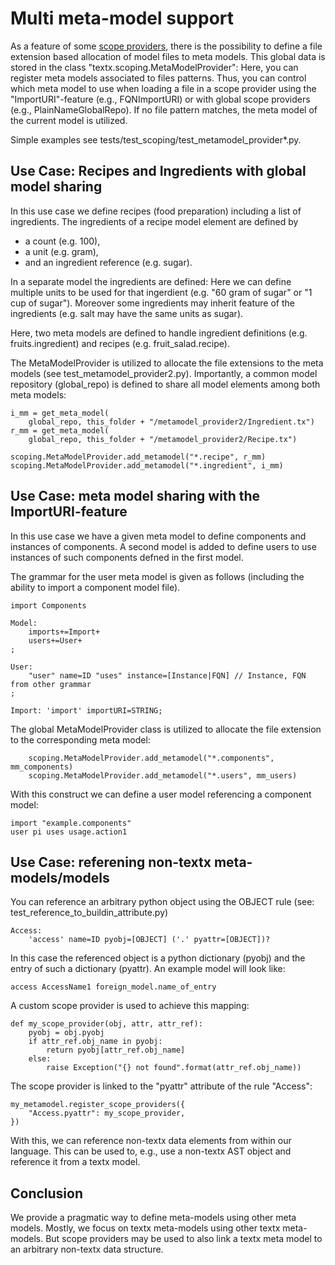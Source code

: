# Multi meta-model support

As a feature of some [scope providers](scoping.md),
there is the possibility to define a file extension based allocation of
model files to meta models. This global data is stored in the class
"textx.scoping.MetaModelProvider": Here, you can register meta models
associated to files patterns. Thus, you can control which meta model to use
when loading a file in a scope provider using the "ImportURI"-feature (e.g.,
FQNImportURI) or with global scope providers (e.g., PlainNameGlobalRepo).
If no file pattern matches, the meta model of the current model
is utilized.

Simple examples see tests/test_scoping/test_metamodel_provider*.py.

## Use Case: Recipes and Ingredients with global model sharing
In this use case we define recipes (food preparation) including a list of
ingredients. The ingredients of a recipe model element are defined by

 * a count (e.g. 100),
 * a unit (e.g. gram),
 * and an ingredient reference (e.g. sugar).

In a separate model the ingredients are defined: Here we can define multiple
units to be used for that ingerdient (e.g. "60 gram of sugar" or
"1 cup of sugar").
Moreover some ingredients may inherit feature of the ingredients (e.g.
salt may have the same units as sugar).

Here, two meta models are defined to handle ingredient definitions
(e.g. fruits.ingredient) and recipes (e.g. fruit_salad.recipe).

The MetaModelProvider is utilized to allocate the file extensions to
the meta models (see test_metamodel_provider2.py). Importantly, a common
model repository (global_repo) is defined to share all model elements
among both meta models:

    i_mm = get_meta_model(
        global_repo, this_folder + "/metamodel_provider2/Ingredient.tx")
    r_mm = get_meta_model(
        global_repo, this_folder + "/metamodel_provider2/Recipe.tx")

    scoping.MetaModelProvider.add_metamodel("*.recipe", r_mm)
    scoping.MetaModelProvider.add_metamodel("*.ingredient", i_mm)


## Use Case: meta model sharing with the ImportURI-feature
In this use case we have a given meta model to define components and instances
of components. A second model is added to define users to use instances of
such components defned in the first model.


The grammar for the user meta model is given as follows (including the
ability to import a component model file).

    import Components

    Model:
        imports+=Import+
        users+=User+
    ;

    User:
        "user" name=ID "uses" instance=[Instance|FQN] // Instance, FQN from other grammar
    ;

    Import: 'import' importURI=STRING;


The global MetaModelProvider class is utilized to allocate the file
extension to the corresponding meta model:

        scoping.MetaModelProvider.add_metamodel("*.components", mm_components)
        scoping.MetaModelProvider.add_metamodel("*.users", mm_users)

With this construct we can define a user model referencing a component
model:

    import "example.components"
    user pi uses usage.action1


## Use Case: referening non-textx meta-models/models

You can reference an arbitrary python object using the OBJECT rule (see:
test_reference_to_buildin_attribute.py)

    Access:
        'access' name=ID pyobj=[OBJECT] ('.' pyattr=[OBJECT])?


In this case the referenced object is a python dictionary (pyobj)
and the entry of such a dictionary (pyattr). An example model will look like:

    access AccessName1 foreign_model.name_of_entry


A custom scope provider is used to achieve this mapping:

    def my_scope_provider(obj, attr, attr_ref):
        pyobj = obj.pyobj
        if attr_ref.obj_name in pyobj:
            return pyobj[attr_ref.obj_name]
        else:
            raise Exception("{} not found".format(attr_ref.obj_name))


The scope provider is linked to the "pyattr" attribute of the rule "Access":

    my_metamodel.register_scope_providers({
        "Access.pyattr": my_scope_provider,
    })


With this, we can reference non-textx data elements from within our language.
This can be used to, e.g., use a non-textx AST object and reference it from
a textx model.

## Conclusion

We provide a pragmatic way to define meta-models using other meta models.
Mostly, we focus on textx meta-models using other textx meta-models. But
scope providers may be used to also link a textx meta model to an arbitrary
non-textx data structure.
